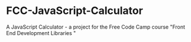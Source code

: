 # FCC-JavaScript-Calculator
A JavaScript Calculator - a project for the Free Code Camp course "Front End Development Libraries "
